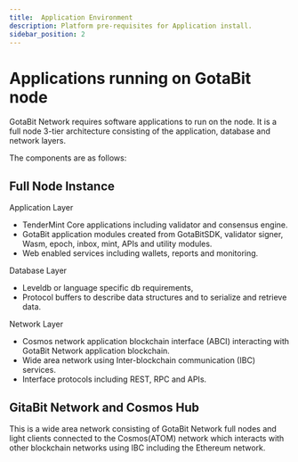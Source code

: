 ```yaml
---
title:  Application Environment
description: Platform pre-requisites for Application install.
sidebar_position: 2
---
```


# Applications running on GotaBit node

GotaBit Network requires software applications to run on the node. It is a full node 3-tier architecture consisting of the application, database and network layers.  

The components are as follows:

## Full Node Instance
Application Layer 
- TenderMint Core applications including validator and consensus engine. 
- GotaBit application modules created from GotaBitSDK, validator signer, Wasm, epoch, inbox, mint, APIs and utility modules.
- Web enabled services including wallets, reports and monitoring.

Database Layer 
- Leveldb or language specific db requirements,
- Protocol buffers to describe data structures and to serialize and retrieve data.

Network Layer 
- Cosmos network application blockchain interface (ABCI) interacting with GotaBit Network application blockchain.
- Wide area network using Inter-blockchain communication (IBC) services.
- Interface protocols including REST, RPC and APIs. 

## GitaBit Network and Cosmos Hub
This is a wide area network consisting of GotaBit Network full nodes and light clients connected to the Cosmos(ATOM) network which interacts with other blockchain networks using IBC including the Ethereum network.

